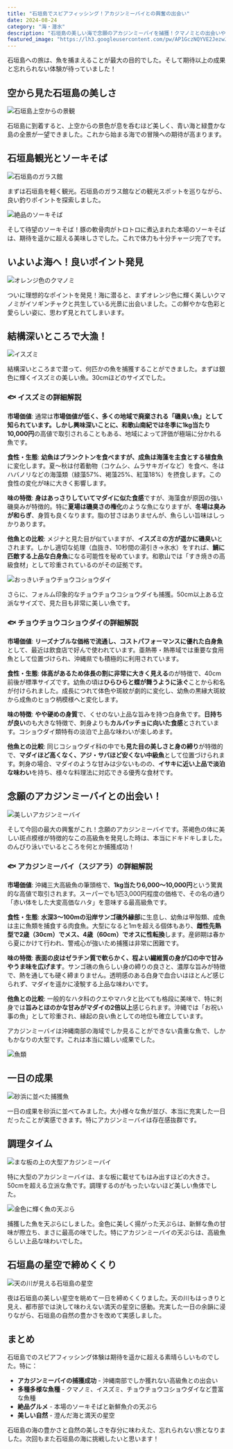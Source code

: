 ```yaml
---
title: "石垣島でスピアフィッシング！アカジンミーバイとの興奮の出会い"
date: 2024-08-24
category: "海・潜水"
description: "石垣島の美しい海で念願のアカジンミーバイを捕獲！クマノミとの出会いや絶品ソーキそば、満天の星空まで、充実の石垣島体験記"
featured_image: "https://lh3.googleusercontent.com/pw/AP1GczNQYVE2JezwJ0Vj4zHv7gL11RaydyRNvmuiUS4XdWcYWnrB6zUiRS-2P_Yw1FtAB3rabp6DpCdv53XrYUkWPzgf2PtmDxbL30RjPhsKqywGutGdT8-y3H2v5ho02Tm1YNC3rcg6sn_mOagKLYYMfW8vxw=w800-h534-s-no-gm?authuser=0"
---
```


<!-- 元のGoogle Photosリンク: https://photos.app.goo.gl/TSFwGxyaEs871gqN8 -->

石垣島への旅は、魚を捕まえることが最大の目的でした。そして期待以上の成果と忘れられない体験が待っていました！

## 空から見た石垣島の美しさ

![石垣島上空からの景観](https://lh3.googleusercontent.com/pw/AP1GczP6oDgi9WRhUSV99_wyYHl5Yj2eKx31Q0HTyR-BjCihqeN4xVaS26Kr28iz50RqaSzdnYTUnJkLlJOhGqGFsNdFat5Lzl-x2_3bXQZoSomMF7_UjzxP=w800-h600-s-no-gm?authuser=0)

石垣島に到着すると、上空からの景色が息を呑むほど美しく、青い海と緑豊かな島の全景が一望できました。これから始まる海での冒険への期待が高まります。

## 石垣島観光とソーキそば

![石垣島のガラス館](https://lh3.googleusercontent.com/pw/AP1GczOxTUUbHxUtXs5_rqtn5W1Ex-zlbcySZvXNOTWHPUS8NLerT1lTYgsOcr8MjoaWy2LapgHxXZtHEaDlv_KWYv1i3IKiLqy00ndkp25EXERX5kXXmjuZQtJUg95avEkjx60-WcEDLTPr_5vpL54Sm7jUJw=w800-h449-s-no-gm?authuser=0)

まずは石垣島を軽く観光。石垣島のガラス館などの観光スポットを巡りながら、良い釣りポイントを探索しました。

![絶品のソーキそば](https://lh3.googleusercontent.com/pw/AP1GczNSqwnEAc8_Sw_S25kjkbVOfU_hjetLIwUiNgxXpBg4goV3hlZ0i1-vlvoX33a5NWvHRR_vrmcJUHSIs4mjVBqHxGYAhA2gNaL8T37d4zkxeaiR-xAA50bpv5_Qrhz9zPTSxQskT_UU5Nt1rz_3WVvPWw=w800-h600-s-no-gm?authuser=0)

そして待望のソーキそば！豚の軟骨肉がトロトロに煮込まれた本場のソーキそばは、期待を遥かに超える美味しさでした。これで体力も十分チャージ完了です。

## いよいよ海へ！良いポイント発見

![オレンジ色のクマノミ](https://lh3.googleusercontent.com/pw/AP1GczNWaDsHzxM2vdmupwGx9XlvVTuxaDk80l6yD-O6w4MvbuQOglJYA8jb8z9dGfSkYGF9JpB3vJ4Ac2qWqkedL8LCqzw79E-3Ppi5c1OVr1b_8U5pwLj6bTlySYB9b0Ri4mRl978HCt0imZ153fAPqFBoYw=w800-h534-s-no-gm?authuser=0)

ついに理想的なポイントを発見！海に潜ると、まずオレンジ色に輝く美しいクマノミがイソギンチャクと共生している光景に出会いました。この鮮やかな色彩と愛らしい姿に、思わず見とれてしまいます。

## 結構深いところで大漁！

![イスズミ](https://lh3.googleusercontent.com/pw/AP1GczNj4EAtru7-LrsM_HL3SreZnTtdOHI34JbYMN6CyUYhLAprqb2ygw1ytaEyG7WEvvyjqpQpVDOhiSiFMOpqgI3C2PxXY4_Cw1Gg4QXVzMIsg53Rw0azdgRvpLm0em3SJOEbfFMGt-QyLkKTmx7yPwnUzw=w800-h534-s-no-gm?authuser=0)

結構深いところまで潜って、何匹かの魚を捕獲することができました。まずは銀色に輝くイスズミの美しい魚。30cmほどのサイズでした。

### 🐟 イスズミの詳細解説

**市場価値**: 通常は**市場価値が低く、多くの地域で廃棄される「磯臭い魚」**として知られています。しかし興味深いことに、和歌山南紀では冬季に**1kg当たり10,000円**の高値で取引されることもある、地域によって評価が極端に分かれる魚です。

**食性・生態**: **幼魚はプランクトンを食べますが、成魚は海藻を主食とする植食魚**に変化します。夏〜秋は付着動物（コケムシ、ムラサキガイなど）を食べ、冬はハバノリなどの海藻類（緑藻57%、褐藻25%、紅藻18%）を摂食します。この食性の変化が味に大きく影響します。

**味の特徴**: **身はあっさりしていてマダイに似た食感**ですが、海藻食が原因の強い磯臭みが特徴的。特に**夏場は磯臭さの権化**のような魚になりますが、**冬場は臭みが和らぎ**、身質も良くなります。脂の甘さはありませんが、魚らしい旨味はしっかりあります。

**他魚との比較**: メジナと見た目が似ていますが、**イスズミの方が遥かに磯臭い**とされます。しかし適切な処理（血抜き、10秒間の湯引き→氷水）をすれば、**鯛に匹敵する上品な白身魚**になる可能性を秘めています。和歌山では「すき焼きの高級食材」として珍重されているのがその証拠です。

![おっきいチョウチョウコショウダイ](https://lh3.googleusercontent.com/pw/AP1GczMGWLbuNF6q7YdDg6Gp_Ya43gMYpfMuejJ7bbSPf1Yh_HTiGl7SsOY-s6Dnl9-tDUiT9RL-VZKHI4mbb-DGS6BJDuOqjnGm0Vn9HCgK0IK7bSHQEUVUNR8NLAcHboVLBvAmG-Kx4JF8mir9-oLecpLWQQ=w800-h534-s-no-gm?authuser=0)

さらに、フォルム印象的なチョウチョウコショウダイも捕獲。50cm以上ある立派なサイズで、見た目も非常に美しい魚です。

### 🐟 チョウチョウコショウダイの詳細解説

**市場価値**: **リーズナブルな価格で流通し、コストパフォーマンスに優れた白身魚**として、最近は飲食店で好んで使われています。亜熱帯・熱帯域では重要な食用魚として位置づけられ、沖縄県でも積極的に利用されています。

**食性・生態**: **体高があるため体長の割に非常に大きく見える**のが特徴で、40cm前後が標準サイズです。幼魚の頃は**ひらひらと蝶が舞うように泳ぐ**ことから和名が付けられました。成長につれて体色や斑紋が劇的に変化し、幼魚の黒縁大斑紋から成魚のヒョウ柄模様へと変化します。

**味の特徴**: **やや硬めの身質**で、くせのない上品な旨みを持つ白身魚です。**日持ちが良い**のも大きな特徴で、刺身よりも**カルパッチョに向いた食感**とされています。コショウダイ類特有の淡泊で上品な味わいが楽しめます。

**他魚との比較**: 同じコショウダイ科の中でも**見た目の美しさと身の締り**が特徴的で、**マダイほど高くなく、アジ・サバほど安くない中級魚**として位置づけられます。刺身の場合、マダイのような甘みは少ないものの、**イサキに近い上品で淡泊な味わい**を持ち、様々な料理法に対応できる優秀な食材です。

## 念願のアカジンミーバイとの出会い！


![美しいアカジンミーバイ](https://lh3.googleusercontent.com/pw/AP1GczMeN2SOY7DJOoCyBbG7E-cSKzkspusrDRH9WUqkcA7tAqZ2F0nH83pnUFHRQMlyKUz_98ZwQfIiZCp99OuAtGOvDWW29tbnoSjXD62UZ_Y-qDDoArF1JpjQYlGZ3cUzdowTTQyp5jYEC9o2b4-0iaA1gQ=w800-h534-s-no-gm?authuser=0)

そして今回の最大の興奮がこれ！念願のアカジンミーバイです。茶褐色の体に美しい斑点模様が特徴的なこの高級魚を発見した時は、本当にドキドキしました。のんびり泳いでいるところを何とか捕獲成功！

### 🐟 アカジンミーバイ（スジアラ）の詳細解説

**市場価値**: 沖縄三大高級魚の筆頭格で、**1kg当たり6,000〜10,000円**という驚異的な高値で取引されます。スーパーでも1匹3,000円程度の価格で、その名の通り「赤い体をした大変高価なハタ」を意味する最高級魚です。

**食性・生態**: **水深3〜100mの沿岸サンゴ礁外縁部**に生息し、幼魚は甲殻類、成魚は主に魚類を捕食する肉食魚。大型になると1mを超える個体もあり、**雌性先熟型で2歳（30cm）でメス、4歳（60cm）でオスに性転換**します。産卵期は春から夏にかけて行われ、警戒心が強いため捕獲は非常に困難です。

**味の特徴**: **表面の皮はゼラチン質で軟らかく、程よい繊維質の身が口の中で甘みやうま味を広げます**。サンゴ礁の魚らしい身の締りの良さと、濃厚な旨みが特徴で、熱を通しても硬く締まりません。透明感のある白身で血合いはほとんど感じられず、マダイを遥かに凌駾する上品な味わいです。

**他魚との比較**: 一般的なハタ科のクエやマハタと比べても格段に美味で、特に刺身では**旨みとほのかな甘みがマダイの2倍以上**感じられます。沖縄では「お祝い事の魚」として珍重され、縁起の良い魚としての地位も確立しています。

アカジンミーバイは沖縄南部の海域でしか見ることができない貴重な魚で、しかもかなりの大型です。これは本当に嬉しい成果でした。

![魚類](https://lh3.googleusercontent.com/pw/AP1GczNQYVE2JezwJ0Vj4zHv7gL11RaydyRNvmuiUS4XdWcYWnrB6zUiRS-2P_Yw1FtAB3rabp6DpCdv53XrYUkWPzgf2PtmDxbL30RjPhsKqywGutGdT8-y3H2v5ho02Tm1YNC3rcg6sn_mOagKLYYMfW8vxw=w800-h534-s-no-gm?authuser=0)



## 一日の成果

![砂浜に並べた捕獲魚](https://lh3.googleusercontent.com/pw/AP1GczNmBW_OBgcOdHYY4C6m52S10xqAS-N7EMfeee0t2twkviXnERSBuZBy5PquckIxV9Oj-Bc3j5rzaIyuGbFTN_lFQZNCRDUBdy0D9o1NhRm34KtP4GwiKTvOdVdxqy7v_bcVub-wU0-SE_c_-0zoYkgDOA=w800-h449-s-no-gm?authuser=0)

一日の成果を砂浜に並べてみました。大小様々な魚が並び、本当に充実した一日だったことが実感できます。特にアカジンミーバイは存在感抜群です。

## 調理タイム

![まな板の上の大型アカジンミーバイ](https://lh3.googleusercontent.com/pw/AP1GczOq0tQDqAE9I4_2c2J_xIsadKVWrzZxgd1yf6_Hk7acd1bpTTom8BybNd_Ksqhcidn0egnBNdBmQaz7hB63p0qMuMn0T9KmSH4Nii1VPtgrzPEBMTCYE1Xk3n9RXZUg2Stgna4OBYoSryHuqAqa0WCSRw=w800-h450-s-no-gm?authuser=0)

特に大型のアカジンミーバイは、まな板に載せてもはみ出すほどの大きさ。50cmを超える立派な魚です。調理するのがもったいないほど美しい魚体でした。

![金色に輝く魚の天ぷら](https://lh3.googleusercontent.com/pw/AP1GczM0-gfYq0-HWX-4-gWwxoJXfoaoqgms9_0cxqLHhIkIqVlR66ctFv1El69gPrWBAiL2AezJavkpkhPnsj7PUNyKbP7rqofsHnQAHpdRPX2p9W8R-ov4ez7HauRu3-qZPb0VPffFJ6Hx34EyT4k9bobeIg=w800-h449-s-no-gm?authuser=0)

捕獲した魚を天ぷらにしました。金色に美しく揚がった天ぷらは、新鮮な魚の甘味が際立ち、まさに最高の味でした。特にアカジンミーバイの天ぷらは、高級魚らしい上品な味わいでした。

## 石垣島の星空で締めくくり

![天の川が見える石垣島の星空](https://lh3.googleusercontent.com/pw/AP1GczOgiiq-49O7YaScd6zcfQaoY69wqPrWG53AD3y8elIVM8uNWY_1epQxH1rHtKyA3qSQmnV55LOJRtEGoS7PSJs6DtmnPOg4gYH-2zDEwFU9B1eNq2jwV6o9ky1s6rQs8o-ENXuo9jx3TWay9UPti7lCqQ=w800-h450-s-no-gm?authuser=0)

夜は石垣島の美しい星空を眺めて一日を締めくくりました。天の川もはっきりと見え、都市部では決して味わえない満天の星空に感動。充実した一日の余韻に浸りながら、石垣島の自然の豊かさを改めて実感しました。

## まとめ

石垣島でのスピアフィッシング体験は期待を遥かに超える素晴らしいものでした。特に：

- **アカジンミーバイの捕獲成功** - 沖縄南部でしか獲れない高級魚との出会い
- **多種多様な魚種** - クマノミ、イスズミ、チョウチョウコショウダイなど豊富な魚種
- **絶品グルメ** - 本場のソーキそばと新鮮魚介の天ぷら
- **美しい自然** - 澄んだ海と満天の星空

石垣島の海の豊かさと自然の美しさを存分に味わえた、忘れられない旅となりました。次回もまた石垣島の海に挑戦したいと思います！